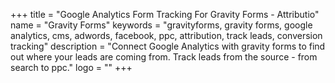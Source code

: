 +++
title = "Google Analytics Form Tracking For Gravity Forms - Attributio"
name = "Gravity Forms"
keywords = "gravityforms, gravity forms, google analytics, cms, adwords, facebook, ppc, attribution, track leads, conversion tracking"
description = "Connect Google Analytics with gravity forms to find out where your leads are coming from. Track leads from the source - from search to ppc."
logo = ""
+++
